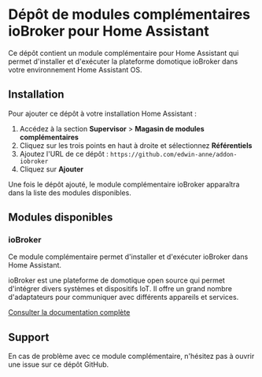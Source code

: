 # Dépôt de modules complémentaires ioBroker pour Home Assistant

Ce dépôt contient un module complémentaire pour Home Assistant qui permet d'installer et d'exécuter la plateforme domotique ioBroker dans votre environnement Home Assistant OS.

## Installation

Pour ajouter ce dépôt à votre installation Home Assistant :

1. Accédez à la section **Supervisor** > **Magasin de modules complémentaires**
2. Cliquez sur les trois points en haut à droite et sélectionnez **Référentiels**
3. Ajoutez l'URL de ce dépôt : `https://github.com/edwin-anne/addon-iobroker`
4. Cliquez sur **Ajouter**

Une fois le dépôt ajouté, le module complémentaire ioBroker apparaîtra dans la liste des modules disponibles.

## Modules disponibles

### ioBroker

Ce module complémentaire permet d'installer et d'exécuter ioBroker dans Home Assistant.

ioBroker est une plateforme de domotique open source qui permet d'intégrer divers systèmes et dispositifs IoT. Il offre un grand nombre d'adaptateurs pour communiquer avec différents appareils et services.

[Consulter la documentation complète](./iobroker/README.md)

## Support

En cas de problème avec ce module complémentaire, n'hésitez pas à ouvrir une issue sur ce dépôt GitHub. 